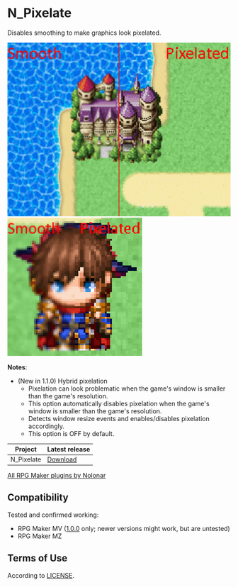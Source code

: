 # N_Pixelate
Disables smoothing to make graphics look pixelated.

![Comparison screenshot](comp1.png)  
![Comparison screenshot](comp2.png)

**Notes**:
- (New in 1.1.0) Hybrid pixelation
  - Pixelation can look problematic when the game's window is smaller than the game's resolution.
  - This option automatically disables pixelation when the game's window is smaller than the game's resolution.
  - Detects window resize events and enables/disables pixelation accordingly.
  - This option is OFF by default.

| Project    | Latest release      |
| ---------- | ------------------- |
| N_Pixelate | [Download][release] |

[All RPG Maker plugins by Nolonar][hub]

## Compatibility
Tested and confirmed working:
- RPG Maker MV ([1.0.0][release_1_0_0] only; newer versions might work, but are untested)
- RPG Maker MZ

## Terms of Use
According to [LICENSE](LICENSE).

  [hub]: https://github.com/Nolonar/RM_Plugins
  [release]: https://github.com/Nolonar/RM_Plugins-Pixelate/releases/latest/download/N_Pixelate.js
  [release_1_0_0]: https://github.com/Nolonar/RM_Plugins-Pixelate/releases/tag/v1.0.0
